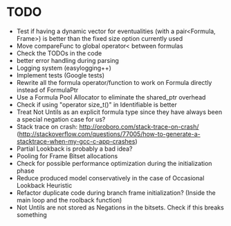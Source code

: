 # TODO

- Test if having a dynamic vector for eventualities (with a pair<Formula, Frame>) is better than the fixed size option currently used
- Move compareFunc to global operator< between formulas
- Check the TODOs in the code
- better error handling during parsing
- Logging system (easylogging++)
- Implement tests (Google tests)
- Rewrite all the formula operator/function to work on Formula directly instead of FormulaPtr
- Use a Formula Pool Allocator to eliminate the shared_ptr overhead
- Check if using "operator size_t()" in Identifiable is better
- Treat Not Untils as an explicit formula type since they have always been a special negation case for us?
- Stack trace on crash: http://oroboro.com/stack-trace-on-crash/ (http://stackoverflow.com/questions/77005/how-to-generate-a-stacktrace-when-my-gcc-c-app-crashes)
- Partial Lookback is probably a bad idea?
- Pooling for Frame Bitset allocations
- Check for possible performance optimization during the initialization phase
- Reduce produced model conservatively in the case of Occasional Lookback Heuristic
- Refactor duplicate code during branch frame initialization? (Inside the main loop and the roolback function)
- Not Untils are not stored as Negations in the bitsets. Check if this breaks something
